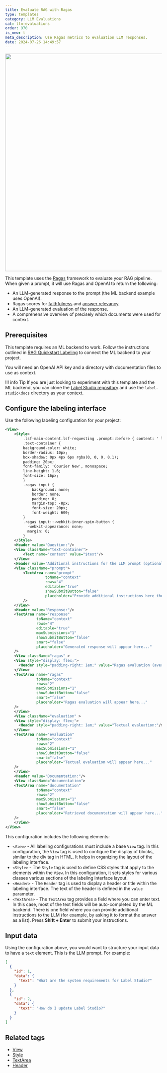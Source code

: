 ```yaml
---
title: Evaluate RAG with Ragas
type: templates
category: LLM Evaluations
cat: llm-evaluations
order: 970
is_new: t
meta_description: Use Ragas metrics to evaluation LLM responses. 
date: 2024-07-26 14:49:57
---
```


<img src="/images/templates/evaluate-rag-automated-metrics.png" alt="" class="gif-border" width="700px"/>

This template uses the [Ragas](https://docs.ragas.io/en/stable/) framework to evaluate your RAG pipeline. When given a prompt, it will use Ragas and OpenAI to return the following:

* An LLM-generated response to the prompt (the ML backend example uses OpenAI). 
* Ragas scores for [faithfulness](https://docs.ragas.io/en/latest/concepts/metrics/faithfulness.html) and [answer relevancy](https://docs.ragas.io/en/latest/concepts/metrics/answer_relevance.html).
* An LLM-generated evaluation of the response. 
* A comprehensive overview of precisely which documents were used for context. 

## Prerequisites

This template requires an ML backend to work. Follow the instructions outlined in [RAG Quickstart Labeling](https://github.com/HumanSignal/label-studio-ml-backend/tree/agi-builders-workshop-rag/label_studio_ml/examples/rag_quickstart) to connect the ML backend to your project. 

You will need an OpenAI API key and a directory with documentation files to use as context. 

!!! info Tip
    If you are just looking to experiment with this template and the ML backend, you can clone the [Label Studio repository](https://github.com/HumanSignal/label-studio) and use the `label-studio\docs` directory as your context. 

## Configure the labeling interface

Use the following labeling configuration for your project:

```xml
<View>
    <Style>
        .lsf-main-content.lsf-requesting .prompt::before { content: ' loading...'; color: #808080; }
        .text-container {
        background-color: white;
        border-radius: 10px;
        box-shadow: 0px 4px 6px rgba(0, 0, 0, 0.1);
        padding: 20px;
        font-family: 'Courier New', monospace;
        line-height: 1.6;
        font-size: 16px;
        }
        .ragas input {
            background: none;
            border: none;
            padding: 0;
            margin-top: -8px;
            font-size: 20px;
            font-weight: 600;
        }
        .ragas input::-webkit-inner-spin-button {
          -webkit-appearance: none;
          margin: 0;
        }
    </Style>
    <Header value="Question:"/>
    <View className="text-container">
        <Text name="context" value="$text"/>
    </View>
    <Header value="Additional instructions for the LLM prompt (optional):"/>
    <View className="prompt">
        <TextArea name="prompt"
                  toName="context"
                  rows="4"
                  editable="true"
                  showSubmitButton="false"
                  placeholder="Provide additional instructions here then Shift+Enter - to provide none, simply enter a space then shift+enter."
        />
    </View>
    <Header value="Response:"/>
    <TextArea name="response"
              toName="context"
              rows="4"
              editable="true"
              maxSubmissions="1"
              showSubmitButton="false"
              smart="false"
              placeholder="Generated response will appear here..."
    />
  	<View className="ragas" >
    <View style="display: flex;">
      <Header style="padding-right: 1em;" value="Ragas evaluation (averaged, 0 to 100):"/><Number name="float_eval" toName="context" defaultValue="0" />
    </View>
    <TextArea name="ragas"
              toName="context"
              rows="2"
              maxSubmissions="1"
              showSubmitButton="false"
              smart="false"
              placeholder="Ragas evaluation will appear here..."
    />
  	</View>
    <View className="evaluation" >
    <View style="display: flex;">
      <Header style="padding-right: 1em;" value="Textual evaluation:"/>
    </View>
    <TextArea name="evaluation"
              toName="context"
              rows="2"
              maxSubmissions="1"
              showSubmitButton="false"
              smart="false"
              placeholder="Textual evaluation will appear here..."
    />
    </View>
    <Header value="Documentation:"/>
    <View className="documentation">
    <TextArea name="documentation"
              toName="context"
              rows="2"
              maxSubmissions="1"
              showSubmitButton="false"
              smart="false"
              placeholder="Retrieved documentation will appear here..."
    />
    </View>
</View>
```

This configuration includes the following elements:

* `<View>` - All labeling configurations must include a base `View` tag. In this configuration, the `View` tag is used to configure the display of blocks, similar to the div tag in HTML. It helps in organizing the layout of the labeling interface.
* `<Style>` - The `Style` tag is used to define CSS styles that apply to the elements within the `View`. In this configuration, it sets styles for various classes various sections of the labeling interface layout. 
* `<Header>` - The `Header` tag is used to display a header or title within the labeling interface. The text of the header is defined in the `value` parameter. 
* `<TextArea>` -  The `TextArea` tag provides a field where you can enter text. In this case, most of the text fields will be auto-completed by the ML backend. There is one field where you can provide additional instructions to the LLM (for example, by asking it to format the answer as a list). Press **Shift + Enter** to submit your instructions. 


## Input data

Using the configuration above, you would want to structure your input data to have a `text` element. This is the LLM prompt. For example:

```json
[
  {
    "id": 1,
    "data": {
      "text": "What are the system requirements for Label Studio?"
    }
  },
  {
    "id": 2,
    "data": {
      "text": "How do I update Label Studio?"
    }
  }
]
```

## Related tags

- [View](/tags/view.html)
- [Style](/tags/style.html)
- [TextArea](/tags/textarea.html)
- [Header](/tags/header.html)
